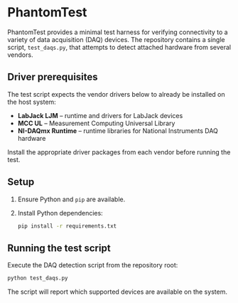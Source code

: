 # PhantomTest

PhantomTest provides a minimal test harness for verifying connectivity to a variety of data acquisition (DAQ) devices. The repository contains a single script, `test_daqs.py`, that attempts to detect attached hardware from several vendors.

## Driver prerequisites

The test script expects the vendor drivers below to already be installed on the host system:

* **LabJack LJM** – runtime and drivers for LabJack devices
* **MCC UL** – Measurement Computing Universal Library
* **NI-DAQmx Runtime** – runtime libraries for National Instruments DAQ hardware

Install the appropriate driver packages from each vendor before running the test.

## Setup

1. Ensure Python and `pip` are available.
2. Install Python dependencies:

   ```bash
   pip install -r requirements.txt
   ```

## Running the test script

Execute the DAQ detection script from the repository root:

```bash
python test_daqs.py
```

The script will report which supported devices are available on the system.

